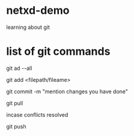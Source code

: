 # netxd-demo
learning about git

# list of git commands
   git ad --all
  <!-- (it will include all the files present ) -->
  git add <filepath/fileame>

  git commit -m "mention changes you have done"
  
  git pull

  incase conflicts resolved

  git push
